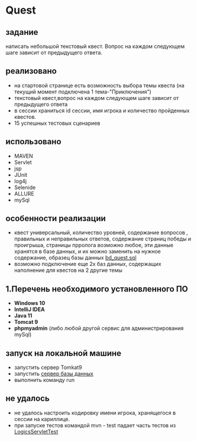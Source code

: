 # Quest
## задание
написать небольшой текстовый квест. Вопрос на каждом следующем шаге зависит от предыдущего ответа.

## реализовано
- на стартовой странице есть возможность выбора темы квеста (на текущий момент подключена 1 тема-"Приключения")
- текстовый квест,вопрос на каждом следующем шаге зависит от предыдущего ответа
- в сессии храниться id сессии, имя игрока и количество пройденных квестов.
- 15 успешных тестовых сценариев



## использовано
- MAVEN
- Servlet
- jsp
- JUnit
- log4j
- Selenide
- ALLURE
- mySql

## особенности реализации
- квест универсальный, количество уровней, содержание вопросов , правильных и неправильных ответов, содержание страниц победы и проигрыша, страницы прролога возможно любое, эти данные хранятся в базе данных, и их можно заменить на нужное содержание, образец базы данных  [bd_quest.sql](https://github.com/UBCh/ru.javarush.november.chuvashova.quest/blob/master/src/main/resources/bd_quest.sql)
- возможно подключение еще 2х баз данных, содержащих наполнение для квестов на 2 другие темы

## 1.Перечень необходимого установленного ПО

* **Windows 10**
* **IntelliJ IDEA**
* **Java 11**
* **Tomcat 9**
* **phpmyadmin**  (либо любой другой сервис для администрирования mySql)

## запуск на локальной машине
- запустить  сервер Tomkat9
- запустить [сервер базы данных](http://www.phpmyadmin.net) 
- выполнить команду run

## не удалось
- не удалось настроить кодировку имени игрока, хранящегося в сессии на кариллице.
- при запуске тестов командой mvn - test падает часть тестов из [LogicsServletTest](https://github.com/UBCh/ru.javarush.november.chuvashova.quest/blob/818246913922638127de686dd12b831ef4dc89b1/src/test/java/questTest/LogicsServletTest.java#L73)





